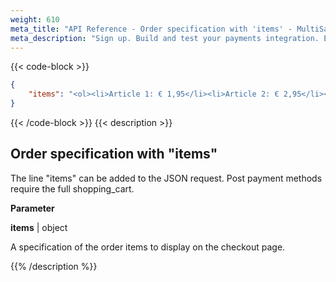 ```yaml
---
weight: 610
meta_title: "API Reference - Order specification with 'items' - MultiSafepay Docs"
meta_description: "Sign up. Build and test your payments integration. Explore our products and services. Use our API Reference, SDKs, and wrappers. Get support."
---
```


{{< code-block >}}
```json 
{
    "items": "<ol><li>Article 1: € 1,95</li><li>Article 2: € 2,95</li><li>Article 3: € 3,95</li></ol>",
}
 ```
{{< /code-block >}}
{{< description >}}

## Order specification with "items"

The line "items" can be added to the JSON request. Post payment methods require the full shopping_cart.

**Parameter**

__items__ | object

A specification of the order items to display on the checkout page.                

{{% /description %}}